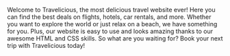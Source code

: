 Welcome to Travelicious, the most delicious travel website ever! Here you can find the best deals on flights, hotels, car rentals, and more. Whether you want to explore the world or just relax on a beach, we have something for you. Plus, our website is easy to use and looks amazing thanks to our awesome HTML and CSS skills. So what are you waiting for? Book your next trip with Travelicious today! 

